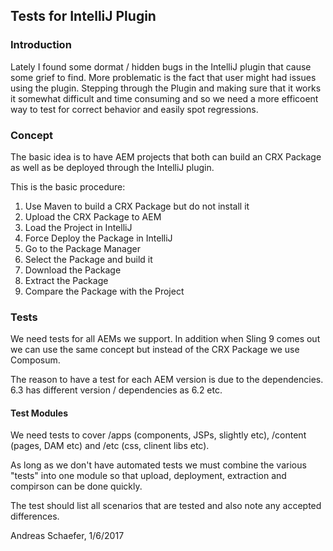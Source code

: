 ## Tests for IntelliJ Plugin

### Introduction

Lately I found some dormat / hidden bugs in the IntelliJ plugin that cause some grief to find.
More problematic is the fact that user might had issues using the plugin. Stepping through the
Plugin and making sure that it works it somewhat difficult and time consuming and so we need
a more efficoent way to test for correct behavior and easily spot regressions.
 
### Concept

The basic idea is to have AEM projects that both can build an CRX Package as well as be deployed
through the IntelliJ plugin.

This is the basic procedure:

1. Use Maven to build a CRX Package but do not install it
1. Upload the CRX Package to AEM
1. Load the Project in IntelliJ
1. Force Deploy the Package in IntelliJ
1. Go to the Package Manager
1. Select the Package and build it
1. Download the Package
1. Extract the Package
1. Compare the Package with the Project

### Tests

We need tests for all AEMs we support. In addition when Sling 9 comes out we can use the same
concept but instead of the CRX Package we use Composum.

The reason to have a test for each AEM version is due to the dependencies. 6.3 has different
version / dependencies as 6.2 etc.

#### Test Modules
 
 We need tests to cover /apps (components, JSPs, slightly etc), /content (pages, DAM etc)
 and /etc (css, clinent libs etc).
 
 As long as we don't have automated tests we must combine the various "tests" into one module
 so that upload, deployment, extraction and compirson can be done quickly.
 
 The test should list all scenarios that are tested and also note any accepted differences.
 
 
 Andreas Schaefer, 1/6/2017